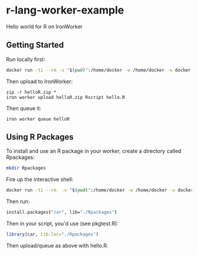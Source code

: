 # r-lang-worker-example

Hello world for R on IronWorker

## Getting Started

Run locally first:

```sh
docker run -ti --rm -v "$(pwd)":/home/docker -w /home/docker -u docker r-base Rscript hello.R
```

Then upload to IronWorker:

```
zip -r helloR.zip *
iron worker upload helloR.zip Rscript hello.R
```

Then queue it:

```
iron worker queue helloR
```

## Using R Packages

To install and use an R package in your worker, create a directory called Rpackages:

```sh
mkdir Rpackages
```

Fire up the interactive shell:

```sh
docker run -ti --rm  -v "$(pwd)":/home/docker -w /home/docker -u docker r-base
```

Then run:

```sh
install.packages("car", lib="./Rpackages")
```

Then in your script, you'd use (see pkgtest.R):

```r
library(car, lib.loc="./Rpackages")
```

Then upload/queue as above with hello.R.
